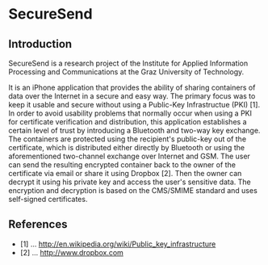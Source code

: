 # SecureSend


## Introduction

SecureSend is a research project of the Institute for Applied Information Processing and 
Communications at the Graz University of Technology.

It is an iPhone application that provides the ability of sharing containers of data over 
the Internet in a secure and easy way. The primary focus was to keep it usable and secure 
without using a Public-Key Infrastructue (PKI) [1]. In order to avoid usability problems 
that normally occur when using a PKI for certificate verification and distribution, this 
application establishes a certain level of trust by introducing a Bluetooth and two-way 
key exchange. The containers are protected using the recipient's public-key out of the 
certificate, which is distributed either directly by Bluetooth or using the aforementioned 
two-channel exchange over Internet and GSM. The user can send the resulting encrypted 
container back to the owner of the certificate via email or share it using Dropbox [2]. 
Then the owner can decrypt it using his private key and access the user's sensitive data. 
The encryption and decryption is based on the CMS/SMIME standard and uses self-signed 
certificates.





## References
* [1] ... http://en.wikipedia.org/wiki/Public_key_infrastructure
* [2] ... http://www.dropbox.com
